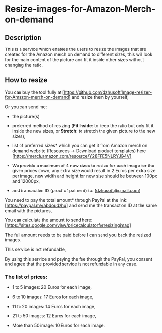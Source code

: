 # Resize-images-for-Amazon-Merch-on-demand

## Description
This is a service which enables the users to resize the images that are created for the Amazon merch on demand to different sizes, this will look for the main content of the picture and fit it inside other sizes without changing the ratio.

## How to resize
You can buy the tool fully at [https://github.com/dzhusoft/Image-resizer-for-Amazon-merch-on-demand] and resize them by yourself,

Or you can send me:

- the picture(s),

- preferred method of resizing (**Fit Inside**: to keep the ratio but only fit it inside the new sizes, or **Stretch**: to stretch the given picture to the new sizes),

- list of preferred sizes* which you can get it from Amazon merch on demand website (Resources -> Download product templates) here [https://merch.amazon.com/resource/Y28FFE5NLRYJG4V]

- We provide a maximum of 4 new sizes to resize for each image for the given prices down, any extra size would result in 2 Euros per extra size per image, new width and height for new size should be between 100px and 12000px,

- and transaction ID (proof of paiment) to: [dzhusoft@gmail.com]

You need to pay the total amount* through PayPal at the link: [https://paypal.me/abdoudzhu] and send me the transaction ID at the same email with the pictures,

You can calculate the amount to send here: [https://sites.google.com/view/pricecalculatorforresizingimag]

The full amount needs to be paid before I can send you back the resized images,

This service is not refundable,

By using this service and paying the fee through the PayPal, you consent and agree that the provided service is not refundable in any case.

### The list of prices:

- 1 to 5 images: 20 Euros for each image,

- 6 to 10 images: 17 Euros for each image,

- 11 to 20 images: 14 Euros for each image,

- 21 to 50 images: 12 Euros for each image,

- More than 50 image: 10 Euros for each image.
